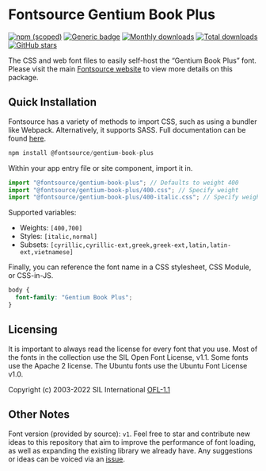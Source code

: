 # Fontsource Gentium Book Plus

[![npm (scoped)](https://img.shields.io/npm/v/@fontsource/gentium-book-plus?color=brightgreen)](https://www.npmjs.com/package/@fontsource/gentium-book-plus) [![Generic badge](https://img.shields.io/badge/fontsource-passing-brightgreen)](https://github.com/fontsource/fontsource) [![Monthly downloads](https://badgen.net/npm/dm/@fontsource/gentium-book-plus)](https://github.com/fontsource/fontsource) [![Total downloads](https://badgen.net/npm/dt/@fontsource/gentium-book-plus)](https://github.com/fontsource/fontsource) [![GitHub stars](https://img.shields.io/github/stars/fontsource/fontsource.svg?style=social&label=Star)](https://github.com/fontsource/fontsource/stargazers)

The CSS and web font files to easily self-host the “Gentium Book Plus” font. Please visit the main [Fontsource website](https://fontsource.org/fonts/gentium-book-plus) to view more details on this package.

## Quick Installation

Fontsource has a variety of methods to import CSS, such as using a bundler like Webpack. Alternatively, it supports SASS. Full documentation can be found [here](https://fontsource.org/docs/getting-started/introduction).

```javascript
npm install @fontsource/gentium-book-plus
```

Within your app entry file or site component, import it in.

```javascript
import "@fontsource/gentium-book-plus"; // Defaults to weight 400
import "@fontsource/gentium-book-plus/400.css"; // Specify weight
import "@fontsource/gentium-book-plus/400-italic.css"; // Specify weight and style

```

Supported variables:
- Weights: `[400,700]`
- Styles: `[italic,normal]`
- Subsets: `[cyrillic,cyrillic-ext,greek,greek-ext,latin,latin-ext,vietnamese]`

Finally, you can reference the font name in a CSS stylesheet, CSS Module, or CSS-in-JS.

```css
body {
  font-family: "Gentium Book Plus";
}
```

## Licensing
It is important to always read the license for every font that you use.
Most of the fonts in the collection use the SIL Open Font License, v1.1. Some fonts use the Apache 2 license. The Ubuntu fonts use the Ubuntu Font License v1.0.

Copyright (c) 2003-2022 SIL International
[OFL-1.1](http://scripts.sil.org/OFL)

## Other Notes
Font version (provided by source): `v1`.
Feel free to star and contribute new ideas to this repository that aim to improve the performance of font loading, as well as expanding the existing library we already have. Any suggestions or ideas can be voiced via an [issue](https://github.com/fontsource/fontsource/issues).